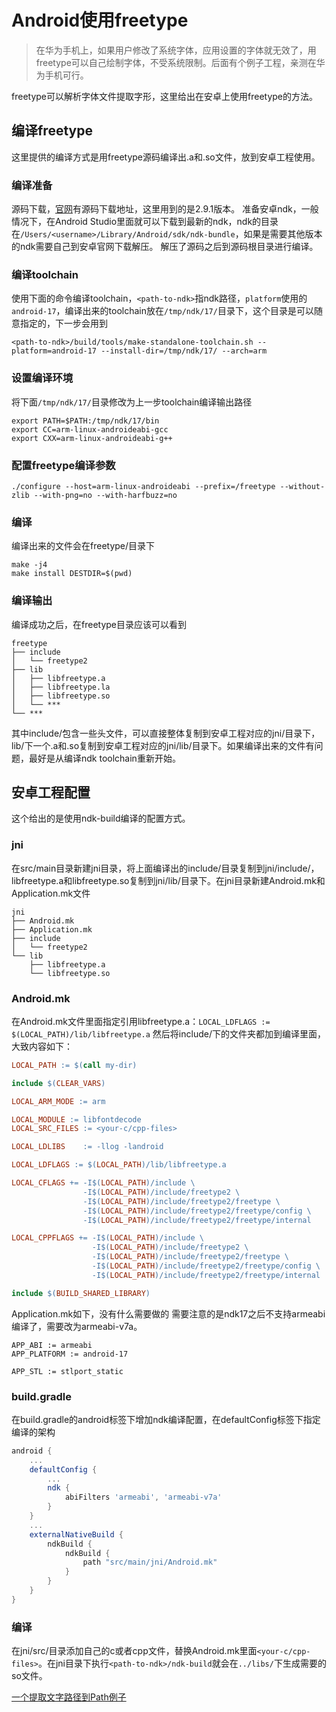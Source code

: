 # Android使用freetype

> 在华为手机上，如果用户修改了系统字体，应用设置的字体就无效了，用freetype可以自己绘制字体，不受系统限制。后面有个例子工程，亲测在华为手机可行。

freetype可以解析字体文件提取字形，这里给出在安卓上使用freetype的方法。

## 编译freetype

这里提供的编译方式是用freetype源码编译出.a和.so文件，放到安卓工程使用。

### 编译准备

源码下载，[官网](https://www.freetype.org/)有源码下载地址，这里用到的是2.9.1版本。
准备安卓ndk，一般情况下，在Android Studio里面就可以下载到最新的ndk，ndk的目录在`/Users/<username>/Library/Android/sdk/ndk-bundle`，如果是需要其他版本的ndk需要自己到安卓官网下载解压。
解压了源码之后到源码根目录进行编译。
### 编译toolchain
使用下面的命令编译toolchain，`<path-to-ndk>`指ndk路径，`platform`使用的`android-17`，编译出来的toolchain放在`/tmp/ndk/17/`目录下，这个目录是可以随意指定的，下一步会用到
```
<path-to-ndk>/build/tools/make-standalone-toolchain.sh --platform=android-17 --install-dir=/tmp/ndk/17/ --arch=arm
```
### 设置编译环境
将下面`/tmp/ndk/17/`目录修改为上一步toolchain编译输出路径
```shell
export PATH=$PATH:/tmp/ndk/17/bin
export CC=arm-linux-androideabi-gcc
export CXX=arm-linux-androideabi-g++
```
### 配置freetype编译参数
```shell
./configure --host=arm-linux-androideabi --prefix=/freetype --without-zlib --with-png=no --with-harfbuzz=no
```
### 编译
编译出来的文件会在freetype/目录下
```shell
make -j4
make install DESTDIR=$(pwd)
```
### 编译输出
编译成功之后，在freetype目录应该可以看到
```shell
freetype
├── include
│   └── freetype2
├── lib
│   ├── libfreetype.a
│   ├── libfreetype.la
│   ├── libfreetype.so
│   └── ***
└── ***
```
其中include/包含一些头文件，可以直接整体复制到安卓工程对应的jni/目录下，lib/下一个.a和.so复制到安卓工程对应的jni/lib/目录下。如果编译出来的文件有问题，最好是从编译ndk toolchain重新开始。

## 安卓工程配置
这个给出的是使用ndk-build编译的配置方式。
### jni

在src/main目录新建jni目录，将上面编译出的include/目录复制到jni/include/，libfreetype.a和libfreetype.so复制到jni/lib/目录下。在jni目录新建Android.mk和Application.mk文件
```shell
jni
├── Android.mk
├── Application.mk
├── include
│   └── freetype2
└── lib
    ├── libfreetype.a
    └── libfreetype.so
```
### Android.mk

在Android.mk文件里面指定引用libfreetype.a：`LOCAL_LDFLAGS := $(LOCAL_PATH)/lib/libfreetype.a`
然后将include/下的文件夹都加到编译里面，大致内容如下：

```makefile
LOCAL_PATH := $(call my-dir)

include $(CLEAR_VARS)

LOCAL_ARM_MODE := arm

LOCAL_MODULE := libfontdecode
LOCAL_SRC_FILES := <your-c/cpp-files>

LOCAL_LDLIBS    := -llog -landroid

LOCAL_LDFLAGS := $(LOCAL_PATH)/lib/libfreetype.a

LOCAL_CFLAGS += -I$(LOCAL_PATH)/include \
                -I$(LOCAL_PATH)/include/freetype2 \
                -I$(LOCAL_PATH)/include/freetype2/freetype \
                -I$(LOCAL_PATH)/include/freetype2/freetype/config \
                -I$(LOCAL_PATH)/include/freetype2/freetype/internal

LOCAL_CPPFLAGS += -I$(LOCAL_PATH)/include \
                  -I$(LOCAL_PATH)/include/freetype2 \
                  -I$(LOCAL_PATH)/include/freetype2/freetype \
                  -I$(LOCAL_PATH)/include/freetype2/freetype/config \
                  -I$(LOCAL_PATH)/include/freetype2/freetype/internal

include $(BUILD_SHARED_LIBRARY)
```
Application.mk如下，没有什么需要做的
需要注意的是ndk17之后不支持armeabi编译了，需要改为armeabi-v7a。
```
APP_ABI := armeabi
APP_PLATFORM := android-17

APP_STL := stlport_static
```
### build.gradle

在build.gradle的android标签下增加ndk编译配置，在defaultConfig标签下指定编译的架构

```groovy
android {
    ...
    defaultConfig {
        ...
        ndk {
            abiFilters 'armeabi', 'armeabi-v7a'
        }
    }
    ...
    externalNativeBuild {
        ndkBuild {
            ndkBuild {
                path "src/main/jni/Android.mk"
            }
        }
    }
}
```

### 编译

在jni/src/目录添加自己的c或者cpp文件，替换Android.mk里面`<your-c/cpp-files>`。在jni目录下执行`<path-to-ndk>/ndk-build`就会在`../libs/`下生成需要的so文件。



[一个提取文字路径到Path例子](https://github.com/iamjinge/AndroidFreetypeSample)